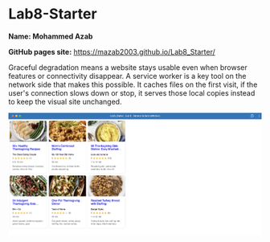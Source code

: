 # Lab8-Starter

**Name: Mohammed Azab**

**GitHub pages site:**
https://mazab2003.github.io/Lab8_Starter/

Graceful degradation means a website stays usable even when browser features or connectivity disappear. A service worker is a key tool on the network side that makes this possible. It caches files on the first visit, if the user's connection slows down or stop, it serves those local copies instead to keep the visual site unchanged. 

![PWA screenshot](./pwa.png)
